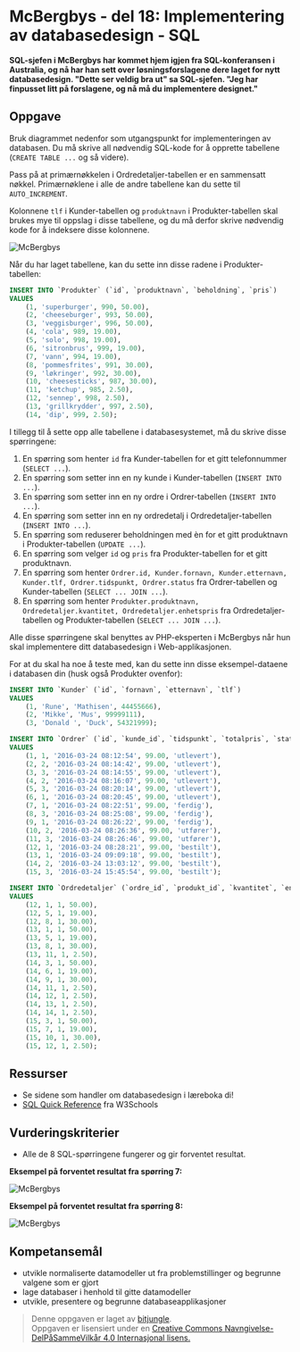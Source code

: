 # McBergbys - del 18: Implementering av databasedesign - SQL

**SQL-sjefen i McBergbys har kommet hjem igjen fra SQL-konferansen i Australia, og nå har han sett over løsningsforslagene dere laget for nytt databasedesign. "Dette ser veldig bra ut" sa SQL-sjefen. "Jeg har finpusset litt på forslagene, og nå må du  implementere designet."**

## Oppgave

Bruk diagrammet nedenfor som utgangspunkt for implementeringen av databasen. Du må skrive all nødvendig SQL-kode for å opprette tabellene (`CREATE TABLE ...` og så videre). 

Pass på at primærnøkkelen i Ordredetaljer-tabellen er en sammensatt nøkkel. Primærnøklene i alle de andre tabellene kan du sette til `AUTO_INCREMENT`.

Kolonnene `tlf` i Kunder-tabellen og `produktnavn` i Produkter-tabellen skal brukes mye til oppslag i disse tabellene, og du må derfor skrive nødvendig kode for å indeksere disse kolonnene.

![McBergbys](https://raw.githubusercontent.com/fagstoff/IT1/master/img/mcbergbys-18.png)

Når du har laget tabellene, kan du sette inn disse radene i Produkter-tabellen:
``` sql
INSERT INTO `Produkter` (`id`, `produktnavn`, `beholdning`, `pris`)
VALUES
	(1, 'superburger', 990, 50.00),
	(2, 'cheeseburger', 993, 50.00),
	(3, 'veggisburger', 996, 50.00),
	(4, 'cola', 989, 19.00),
	(5, 'solo', 998, 19.00),
	(6, 'sitronbrus', 999, 19.00),
	(7, 'vann', 994, 19.00),
	(8, 'pommesfrites', 991, 30.00),
	(9, 'løkringer', 992, 30.00),
	(10, 'cheesesticks', 987, 30.00),
	(11, 'ketchup', 985, 2.50),
	(12, 'sennep', 998, 2.50),
	(13, 'grillkrydder', 997, 2.50),
	(14, 'dip', 999, 2.50);
``` 

I tillegg til å sette opp alle tabellene i databasesystemet, må du skrive disse spørringene:

1. En spørring som henter `id` fra Kunder-tabellen for et gitt telefonnummer (`SELECT ...`).
2. En spørring som setter inn en ny kunde i Kunder-tabellen (`INSERT INTO ...`).
3. En spørring som setter inn en ny ordre i Ordrer-tabellen (`INSERT INTO ...`).
4. En spørring som setter inn en ny ordredetalj i Ordredetaljer-tabellen (`INSERT INTO ...`).
5. En spørring som reduserer beholdningen med èn for et gitt produktnavn i Produkter-tabellen (`UPDATE ...`).
6. En spørring som velger `id` og `pris` fra Produkter-tabellen for et gitt produktnavn.
7. En spørring som henter `Ordrer.id, Kunder.fornavn, Kunder.etternavn, Kunder.tlf, Ordrer.tidspunkt, Ordrer.status` fra Ordrer-tabellen og Kunder-tabellen (`SELECT ... JOIN ...`).
8. En spørring som henter `Produkter.produktnavn, Ordredetaljer.kvantitet, Ordredetaljer.enhetspris` fra Ordredetaljer-tabellen og Produkter-tabellen (`SELECT ... JOIN ...`).

Alle disse spørringene skal benyttes av PHP-eksperten i McBergbys når hun skal implementere ditt databasedesign i Web-applikasjonen.

For at du skal ha noe å teste med, kan du sette inn disse eksempel-dataene i databasen din (husk også Produkter ovenfor):

``` sql
INSERT INTO `Kunder` (`id`, `fornavn`, `etternavn`, `tlf`)
VALUES
	(1, 'Rune', 'Mathisen', 44455666),
	(2, 'Mikke', 'Mus', 99999111),
	(3, 'Donald ', 'Duck', 54321999);

INSERT INTO `Ordrer` (`id`, `kunde_id`, `tidspunkt`, `totalpris`, `status`)
VALUES
	(1, 1, '2016-03-24 08:12:54', 99.00, 'utlevert'),
	(2, 2, '2016-03-24 08:14:42', 99.00, 'utlevert'),
	(3, 3, '2016-03-24 08:14:55', 99.00, 'utlevert'),
	(4, 2, '2016-03-24 08:16:07', 99.00, 'utlevert'),
	(5, 3, '2016-03-24 08:20:14', 99.00, 'utlevert'),
	(6, 1, '2016-03-24 08:20:45', 99.00, 'utlevert'),
	(7, 1, '2016-03-24 08:22:51', 99.00, 'ferdig'),
	(8, 3, '2016-03-24 08:25:08', 99.00, 'ferdig'),
	(9, 1, '2016-03-24 08:26:22', 99.00, 'ferdig'),
	(10, 2, '2016-03-24 08:26:36', 99.00, 'utfører'),
	(11, 3, '2016-03-24 08:26:46', 99.00, 'utfører'),
	(12, 1, '2016-03-24 08:28:21', 99.00, 'bestilt'),
	(13, 1, '2016-03-24 09:09:18', 99.00, 'bestilt'),
	(14, 2, '2016-03-24 13:03:12', 99.00, 'bestilt'),
	(15, 3, '2016-03-24 15:45:54', 99.00, 'bestilt');

INSERT INTO `Ordredetaljer` (`ordre_id`, `produkt_id`, `kvantitet`, `enhetspris`)
VALUES
	(12, 1, 1, 50.00),
	(12, 5, 1, 19.00),
	(12, 8, 1, 30.00),
	(13, 1, 1, 50.00),
	(13, 5, 1, 19.00),
	(13, 8, 1, 30.00),
	(13, 11, 1, 2.50),
	(14, 3, 1, 50.00),
	(14, 6, 1, 19.00),
	(14, 9, 1, 30.00),
	(14, 11, 1, 2.50),
	(14, 12, 1, 2.50),
	(14, 13, 1, 2.50),
	(14, 14, 1, 2.50),
	(15, 3, 1, 50.00),
	(15, 7, 1, 19.00),
	(15, 10, 1, 30.00),
	(15, 12, 1, 2.50);
``` 


## Ressurser

* Se sidene som handler om databasedesign i læreboka di!
* [SQL Quick Reference](http://www.w3schools.com/sql/sql_quickref.asp) fra W3Schools


## Vurderingskriterier

* Alle de 8 SQL-spørringene fungerer og gir forventet resultat.

**Eksempel på forventet resultat fra spørring 7:**

![McBergbys](https://raw.githubusercontent.com/fagstoff/IT1/master/img/mcbergbys-18-q7.png)

**Eksempel på forventet resultat fra spørring 8:**

![McBergbys](https://raw.githubusercontent.com/fagstoff/IT1/master/img/mcbergbys-18-q8.png)


## Kompetansemål

* utvikle normaliserte datamodeller ut fra problemstillinger og begrunne valgene som er gjort
* lage databaser i henhold til gitte datamodeller
* utvikle, presentere og begrunne databaseapplikasjoner

>Denne oppgaven er laget av [bitjungle](https://github.com/bitjungle).  
>Oppgaven er lisensiert under en
>[Creative Commons Navngivelse-DelPåSammeVilkår 4.0 Internasjonal lisens.
](http://creativecommons.org/licenses/by-sa/4.0/)
